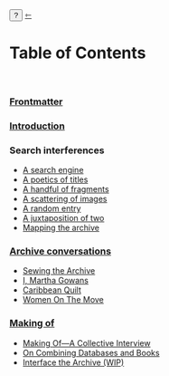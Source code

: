 <div class="action">
  <button id="notes-operations" onclick="hideShowInfo()">?</button>
  <a href="/" class="arrow-back h1 text-left" title="back to index"> ⇽ </a>
</div>

<h1 class="mt-5"> Table of Contents</h1>
<span class="info" style="display: none;">
    <span class="code">↪ This website is the home of <i>Performing Patents Otherwise</i>. It is an archive, a website and an experimental electronic book that binds search, archive and writing in one publication. The landing page navigates the publication according to the conventions of a search engine, foregrounding search. The table of contents offers a way of navigating that foregrounds texts, which is more in line with the conventions of book making. The table of contents reveals a logic of zooming in, from the general search to more specific configurations of the relationships between search, content, ordering and sense-making.</span>
</span>

<br/>

### [Frontmatter](/frontmatter)

### [Introduction](/introduction)

### Search interferences
<span class="info" style="display: none;">
    <span class="code">↪ Search interferences provide ways of searching that offer entry points to the patent archive that are otherwise obscured by the unspoken conventions of search engines.</span>
</span>

- [A search engine](/)
- [A poetics of titles](/interferences/titles)
- [A handful of fragments](/interferences/fragments)
- [A scattering of images](/interferences/scattering)
- [A random entry](/interferences/random)
- [A juxtaposition of two](/interferences/juxtaposition)
- [Mapping the archive](/data)

### [Archive conversations](/conversations)
<span class="info" style="display: none;">
    <span class="code">↪ Archival conversations enter into conversation with the materiality of the patents bringing aspects of the archive to the fore that computational search cannot capture.</span>
</span>

- [Sewing the Archive](/conversations/sewing-the-archive "links to conversations section Sewing the Archive")
- [I, Martha Gowans](/conversations/i-martha-gowans "links to conversations section I, Martha Gowans")
- [Caribbean Quilt](/conversations/caribbean-quilt "links to conversations section Caribbean Quilt")
- [Women On The Move](/conversations/women-on-the-move "links to conversations section Women on the Move")

###  [Making of](/making)
<span class="info" style="display: none;">
    <span class="code">↪ Reflections from the makers of <i>Performing Patents Otherwise</i>.</span>
</span>

- [Making Of—A Collective Interview](/making/interview "links to making-of section A Collective Interview")
- [On Combining Databases and Books](/making/database-book "links to making-of section On Combining Databases and Books")
- [Interface the Archive (WIP)](/making/interface "links to making-of section Interface the Archive")
